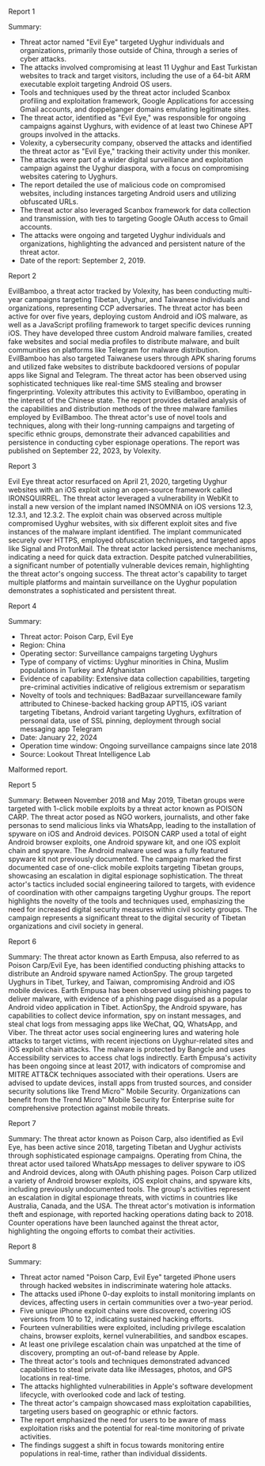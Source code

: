 
Report 1

Summary:
- Threat actor named "Evil Eye" targeted Uyghur individuals and organizations, primarily those outside of China, through a series of cyber attacks.
- The attacks involved compromising at least 11 Uyghur and East Turkistan websites to track and target visitors, including the use of a 64-bit ARM executable exploit targeting Android OS users.
- Tools and techniques used by the threat actor included Scanbox profiling and exploitation framework, Google Applications for accessing Gmail accounts, and doppelganger domains emulating legitimate sites.
- The threat actor, identified as "Evil Eye," was responsible for ongoing campaigns against Uyghurs, with evidence of at least two Chinese APT groups involved in the attacks.
- Volexity, a cybersecurity company, observed the attacks and identified the threat actor as "Evil Eye," tracking their activity under this moniker.
- The attacks were part of a wider digital surveillance and exploitation campaign against the Uyghur diaspora, with a focus on compromising websites catering to Uyghurs.
- The report detailed the use of malicious code on compromised websites, including instances targeting Android users and utilizing obfuscated URLs.
- The threat actor also leveraged Scanbox framework for data collection and transmission, with ties to targeting Google OAuth access to Gmail accounts.
- The attacks were ongoing and targeted Uyghur individuals and organizations, highlighting the advanced and persistent nature of the threat actor.
- Date of the report: September 2, 2019.





Report 2

EvilBamboo, a threat actor tracked by Volexity, has been conducting multi-year campaigns targeting Tibetan, Uyghur, and Taiwanese individuals and organizations, representing CCP adversaries. The threat actor has been active for over five years, deploying custom Android and iOS malware, as well as a JavaScript profiling framework to target specific devices running iOS. They have developed three custom Android malware families, created fake websites and social media profiles to distribute malware, and built communities on platforms like Telegram for malware distribution. EvilBamboo has also targeted Taiwanese users through APK sharing forums and utilized fake websites to distribute backdoored versions of popular apps like Signal and Telegram. The threat actor has been observed using sophisticated techniques like real-time SMS stealing and browser fingerprinting. Volexity attributes this activity to EvilBamboo, operating in the interest of the Chinese state. The report provides detailed analysis of the capabilities and distribution methods of the three malware families employed by EvilBamboo. The threat actor's use of novel tools and techniques, along with their long-running campaigns and targeting of specific ethnic groups, demonstrate their advanced capabilities and persistence in conducting cyber espionage operations. The report was published on September 22, 2023, by Volexity.





Report 3

Evil Eye threat actor resurfaced on April 21, 2020, targeting Uyghur websites with an iOS exploit using an open-source framework called IRONSQUIRREL. The threat actor leveraged a vulnerability in WebKit to install a new version of the implant named INSOMNIA on iOS versions 12.3, 12.3.1, and 12.3.2. The exploit chain was observed across multiple compromised Uyghur websites, with six different exploit sites and five instances of the malware implant identified. The implant communicated securely over HTTPS, employed obfuscation techniques, and targeted apps like Signal and ProtonMail. The threat actor lacked persistence mechanisms, indicating a need for quick data extraction. Despite patched vulnerabilities, a significant number of potentially vulnerable devices remain, highlighting the threat actor's ongoing success. The threat actor's capability to target multiple platforms and maintain surveillance on the Uyghur population demonstrates a sophisticated and persistent threat.





Report 4

Summary:
- Threat actor: Poison Carp, Evil Eye
- Region: China
- Operating sector: Surveillance campaigns targeting Uyghurs
- Type of company of victims: Uyghur minorities in China, Muslim populations in Turkey and Afghanistan
- Evidence of capability: Extensive data collection capabilities, targeting pre-criminal activities indicative of religious extremism or separatism
- Novelty of tools and techniques: BadBazaar surveillanceware family attributed to Chinese-backed hacking group APT15, iOS variant targeting Tibetans, Android variant targeting Uyghurs, exfiltration of personal data, use of SSL pinning, deployment through social messaging app Telegram
- Date: January 22, 2024
- Operation time window: Ongoing surveillance campaigns since late 2018
- Source: Lookout Threat Intelligence Lab

Malformed report.





Report 5

Summary:
Between November 2018 and May 2019, Tibetan groups were targeted with 1-click mobile exploits by a threat actor known as POISON CARP. The threat actor posed as NGO workers, journalists, and other fake personas to send malicious links via WhatsApp, leading to the installation of spyware on iOS and Android devices. POISON CARP used a total of eight Android browser exploits, one Android spyware kit, and one iOS exploit chain and spyware. The Android malware used was a fully featured spyware kit not previously documented. The campaign marked the first documented case of one-click mobile exploits targeting Tibetan groups, showcasing an escalation in digital espionage sophistication. The threat actor's tactics included social engineering tailored to targets, with evidence of coordination with other campaigns targeting Uyghur groups. The report highlights the novelty of the tools and techniques used, emphasizing the need for increased digital security measures within civil society groups. The campaign represents a significant threat to the digital security of Tibetan organizations and civil society in general.





Report 6

Summary:
The threat actor known as Earth Empusa, also referred to as Poison Carp/Evil Eye, has been identified conducting phishing attacks to distribute an Android spyware named ActionSpy. The group targeted Uyghurs in Tibet, Turkey, and Taiwan, compromising Android and iOS mobile devices. Earth Empusa has been observed using phishing pages to deliver malware, with evidence of a phishing page disguised as a popular Android video application in Tibet. ActionSpy, the Android spyware, has capabilities to collect device information, spy on instant messages, and steal chat logs from messaging apps like WeChat, QQ, WhatsApp, and Viber. The threat actor uses social engineering lures and watering hole attacks to target victims, with recent injections on Uyghur-related sites and iOS exploit chain attacks. The malware is protected by Bangcle and uses Accessibility services to access chat logs indirectly. Earth Empusa's activity has been ongoing since at least 2017, with indicators of compromise and MITRE ATT&CK techniques associated with their operations. Users are advised to update devices, install apps from trusted sources, and consider security solutions like Trend Micro™ Mobile Security. Organizations can benefit from the Trend Micro™ Mobile Security for Enterprise suite for comprehensive protection against mobile threats.





Report 7

Summary:
The threat actor known as Poison Carp, also identified as Evil Eye, has been active since 2018, targeting Tibetan and Uyghur activists through sophisticated espionage campaigns. Operating from China, the threat actor used tailored WhatsApp messages to deliver spyware to iOS and Android devices, along with OAuth phishing pages. Poison Carp utilized a variety of Android browser exploits, iOS exploit chains, and spyware kits, including previously undocumented tools. The group's activities represent an escalation in digital espionage threats, with victims in countries like Australia, Canada, and the USA. The threat actor's motivation is information theft and espionage, with reported hacking operations dating back to 2018. Counter operations have been launched against the threat actor, highlighting the ongoing efforts to combat their activities.





Report 8

Summary:
- Threat actor named "Poison Carp, Evil Eye" targeted iPhone users through hacked websites in indiscriminate watering hole attacks.
- The attacks used iPhone 0-day exploits to install monitoring implants on devices, affecting users in certain communities over a two-year period.
- Five unique iPhone exploit chains were discovered, covering iOS versions from 10 to 12, indicating sustained hacking efforts.
- Fourteen vulnerabilities were exploited, including privilege escalation chains, browser exploits, kernel vulnerabilities, and sandbox escapes.
- At least one privilege escalation chain was unpatched at the time of discovery, prompting an out-of-band release by Apple.
- The threat actor's tools and techniques demonstrated advanced capabilities to steal private data like iMessages, photos, and GPS locations in real-time.
- The attacks highlighted vulnerabilities in Apple's software development lifecycle, with overlooked code and lack of testing.
- The threat actor's campaign showcased mass exploitation capabilities, targeting users based on geographic or ethnic factors.
- The report emphasized the need for users to be aware of mass exploitation risks and the potential for real-time monitoring of private activities.
- The findings suggest a shift in focus towards monitoring entire populations in real-time, rather than individual dissidents.


